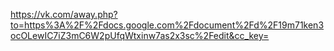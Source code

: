 https://vk.com/away.php?to=https%3A%2F%2Fdocs.google.com%2Fdocument%2Fd%2F19m71ken3ocOLewIC7iZ3mC6W2pUfqWtxinw7as2x3sc%2Fedit&cc_key=
